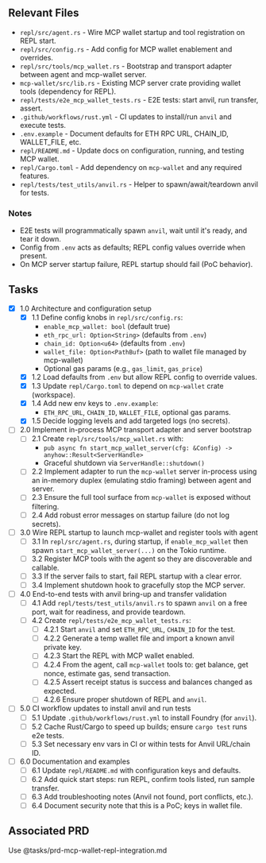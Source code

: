## Relevant Files

- `repl/src/agent.rs` - Wire MCP wallet startup and tool registration on REPL start.
- `repl/src/config.rs` - Add config for MCP wallet enablement and overrides.
- `repl/src/tools/mcp_wallet.rs` - Bootstrap and transport adapter between agent and mcp-wallet server.
- `mcp-wallet/src/lib.rs` - Existing MCP server crate providing wallet tools (dependency for REPL).
- `repl/tests/e2e_mcp_wallet_tests.rs` - E2E tests: start anvil, run transfer, assert.
- `.github/workflows/rust.yml` - CI updates to install/run `anvil` and execute tests.
- `.env.example` - Document defaults for ETH RPC URL, CHAIN_ID, WALLET_FILE, etc.
- `repl/README.md` - Update docs on configuration, running, and testing MCP wallet.
 - `repl/Cargo.toml` - Add dependency on `mcp-wallet` and any required features.
 - `repl/tests/test_utils/anvil.rs` - Helper to spawn/await/teardown anvil for tests.

### Notes

- E2E tests will programmatically spawn `anvil`, wait until it's ready, and tear it down.
- Config from `.env` acts as defaults; REPL config values override when present.
- On MCP server startup failure, REPL startup should fail (PoC behavior).

## Tasks

- [x] 1.0 Architecture and configuration setup
  - [x] 1.1 Define config knobs in `repl/src/config.rs`:
    - `enable_mcp_wallet: bool` (default true)
    - `eth_rpc_url: Option<String>` (defaults from `.env`)
    - `chain_id: Option<u64>` (defaults from `.env`)
    - `wallet_file: Option<PathBuf>` (path to wallet file managed by mcp-wallet)
    - Optional gas params (e.g., `gas_limit`, `gas_price`)
  - [x] 1.2 Load defaults from `.env` but allow REPL config to override values.
  - [x] 1.3 Update `repl/Cargo.toml` to depend on `mcp-wallet` crate (workspace).
  - [x] 1.4 Add new env keys to `.env.example`:
    - `ETH_RPC_URL`, `CHAIN_ID`, `WALLET_FILE`, optional gas params.
  - [x] 1.5 Decide logging levels and add targeted logs (no secrets).

- [ ] 2.0 Implement in-process MCP transport adapter and server bootstrap
  - [ ] 2.1 Create `repl/src/tools/mcp_wallet.rs` with:
    - `pub async fn start_mcp_wallet_server(cfg: &Config) -> anyhow::Result<ServerHandle>`
    - Graceful shutdown via `ServerHandle::shutdown()`
  - [ ] 2.2 Implement adapter to run the `mcp-wallet` server in-process using
        an in-memory duplex (emulating stdio framing) between agent and server.
  - [ ] 2.3 Ensure the full tool surface from `mcp-wallet` is exposed without filtering.
  - [ ] 2.4 Add robust error messages on startup failure (do not log secrets).

- [ ] 3.0 Wire REPL startup to launch mcp-wallet and register tools with agent
  - [ ] 3.1 In `repl/src/agent.rs`, during startup, if `enable_mcp_wallet` then
        spawn `start_mcp_wallet_server(...)` on the Tokio runtime.
  - [ ] 3.2 Register MCP tools with the agent so they are discoverable and callable.
  - [ ] 3.3 If the server fails to start, fail REPL startup with a clear error.
  - [ ] 3.4 Implement shutdown hook to gracefully stop the MCP server.

- [ ] 4.0 End-to-end tests with anvil bring-up and transfer validation
  - [ ] 4.1 Add `repl/tests/test_utils/anvil.rs` to spawn `anvil` on a free port,
        wait for readiness, and provide teardown.
  - [ ] 4.2 Create `repl/tests/e2e_mcp_wallet_tests.rs`:
    - [ ] 4.2.1 Start `anvil` and set `ETH_RPC_URL`, `CHAIN_ID` for the test.
    - [ ] 4.2.2 Generate a temp wallet file and import a known anvil private key.
    - [ ] 4.2.3 Start the REPL with MCP wallet enabled.
    - [ ] 4.2.4 From the agent, call `mcp-wallet` tools to:
          get balance, get nonce, estimate gas, send transaction.
    - [ ] 4.2.5 Assert receipt status is success and balances changed as expected.
    - [ ] 4.2.6 Ensure proper shutdown of REPL and `anvil`.

- [ ] 5.0 CI workflow updates to install anvil and run tests
  - [ ] 5.1 Update `.github/workflows/rust.yml` to install Foundry (for `anvil`).
  - [ ] 5.2 Cache Rust/Cargo to speed up builds; ensure `cargo test` runs e2e tests.
  - [ ] 5.3 Set necessary env vars in CI or within tests for Anvil URL/chain ID.

- [ ] 6.0 Documentation and examples
  - [ ] 6.1 Update `repl/README.md` with configuration keys and defaults.
  - [ ] 6.2 Add quick start steps: run REPL, confirm tools listed, run sample transfer.
  - [ ] 6.3 Add troubleshooting notes (Anvil not found, port conflicts, etc.).
  - [ ] 6.4 Document security note that this is a PoC; keys in wallet file.

## Associated PRD

Use @tasks/prd-mcp-wallet-repl-integration.md
